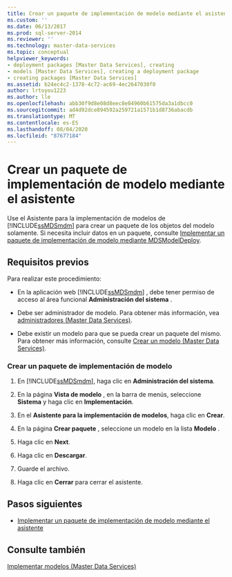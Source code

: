 ```yaml
---
title: Crear un paquete de implementación de modelo mediante el asistente | Microsoft Docs
ms.custom: ''
ms.date: 06/13/2017
ms.prod: sql-server-2014
ms.reviewer: ''
ms.technology: master-data-services
ms.topic: conceptual
helpviewer_keywords:
- deployment packages [Master Data Services], creating
- models [Master Data Services], creating a deployment package
- creating packages [Master Data Services]
ms.assetid: b24ec4c2-1378-4c72-ac69-4ec2647030f0
author: lrtoyou1223
ms.author: lle
ms.openlocfilehash: abb30f9d8e08d8eec8e04960b61575da3a1dbcc0
ms.sourcegitcommit: ad4d92dce894592a259721a1571b1d8736abacdb
ms.translationtype: MT
ms.contentlocale: es-ES
ms.lasthandoff: 08/04/2020
ms.locfileid: "87677184"
---
```

# <a name="create-a-model-deployment-package-by-using-the-wizard"></a>Crear un paquete de implementación de modelo mediante el asistente
  Use el Asistente para la implementación de modelos de [!INCLUDE[ssMDSmdm](../includes/ssmdsmdm-md.md)] para crear un paquete de los objetos del modelo solamente. Si necesita incluir datos en un paquete, consulte [Implementar un paquete de implementación de modelo mediante MDSModelDeploy](../../2014/master-data-services/create-a-model-deployment-package-by-using-mdsmodeldeploy.md).  
  
## <a name="prerequisites"></a>Requisitos previos  
 Para realizar este procedimiento:  
  
-   En la aplicación web [!INCLUDE[ssMDSmdm](../includes/ssmdsmdm-md.md)] , debe tener permiso de acceso al área funcional **Administración del sistema** .  
  
-   Debe ser administrador de modelo. Para obtener más información, vea [administradores &#40;Master Data Services&#41;](administrators-master-data-services.md).  
  
-   Debe existir un modelo para que se pueda crear un paquete del mismo. Para obtener más información, consulte [Crear un modelo &#40;Master Data Services&#41;](../../2014/master-data-services/create-a-model-master-data-services.md).  
  
### <a name="to-create-a-model-deployment-package"></a>Crear un paquete de implementación de modelo  
  
1.  En [!INCLUDE[ssMDSmdm](../includes/ssmdsmdm-md.md)], haga clic en **Administración del sistema**.  
  
2.  En la página **Vista de modelo** , en la barra de menús, seleccione **Sistema** y haga clic en **Implementación**.  
  
3.  En el **Asistente para la implementación de modelos**, haga clic en **Crear**.  
  
4.  En la página **Crear paquete** , seleccione un modelo en la lista **Modelo** .  
  
5.  Haga clic en **Next**.  
  
6.  Haga clic en **Descargar**.  
  
7.  Guarde el archivo.  
  
8.  Haga clic en **Cerrar** para cerrar el asistente.  
  
## <a name="next-steps"></a>Pasos siguientes  
  
-   [Implementar un paquete de implementación de modelo mediante el asistente](../../2014/master-data-services/deploy-a-model-deployment-package-by-using-the-wizard.md)  
  
## <a name="see-also"></a>Consulte también  
 [Implementar modelos &#40;Master Data Services&#41;](../../2014/master-data-services/deploying-models-master-data-services.md)  
  
  
